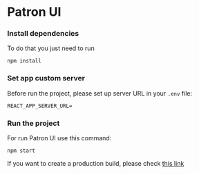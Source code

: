 # Patron UI

### Install dependencies
To do that you just need to run
```shell
npm install
```

### Set app custom server
Before run the project, please set up server URL in your `.env` file:

`REACT_APP_SERVER_URL=`

### Run the project

For run Patron UI use this command:
```shell
npm start
```

If you want to create a production build, please check
[this link](https://create-react-app.dev/docs/deployment/)
